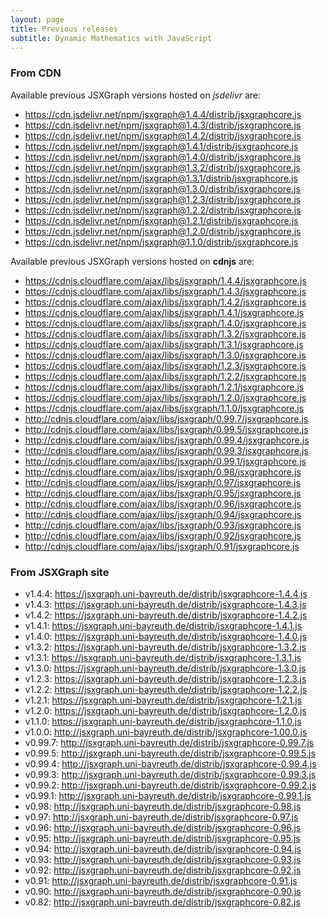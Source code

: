 ```yaml
---
layout: page
title: Previous releases
subtitle: Dynamic Mathematics with JavaScript
---
```


### From CDN

Available previous JSXGraph versions hosted on *jsdelivr* are:

* <https://cdn.jsdelivr.net/npm/jsxgraph@1.4.4/distrib/jsxgraphcore.js>
* <https://cdn.jsdelivr.net/npm/jsxgraph@1.4.3/distrib/jsxgraphcore.js>
* <https://cdn.jsdelivr.net/npm/jsxgraph@1.4.2/distrib/jsxgraphcore.js>
* <https://cdn.jsdelivr.net/npm/jsxgraph@1.4.1/distrib/jsxgraphcore.js>
* <https://cdn.jsdelivr.net/npm/jsxgraph@1.4.0/distrib/jsxgraphcore.js>
* <https://cdn.jsdelivr.net/npm/jsxgraph@1.3.2/distrib/jsxgraphcore.js>
* <https://cdn.jsdelivr.net/npm/jsxgraph@1.3.1/distrib/jsxgraphcore.js>
* <https://cdn.jsdelivr.net/npm/jsxgraph@1.3.0/distrib/jsxgraphcore.js>
* <https://cdn.jsdelivr.net/npm/jsxgraph@1.2.3/distrib/jsxgraphcore.js>
* <https://cdn.jsdelivr.net/npm/jsxgraph@1.2.2/distrib/jsxgraphcore.js>
* <https://cdn.jsdelivr.net/npm/jsxgraph@1.2.1/distrib/jsxgraphcore.js>
* <https://cdn.jsdelivr.net/npm/jsxgraph@1.2.0/distrib/jsxgraphcore.js>
* <https://cdn.jsdelivr.net/npm/jsxgraph@1.1.0/distrib/jsxgraphcore.js>

Available previous JSXGraph versions hosted on **cdnjs** are:

* <https://cdnjs.cloudflare.com/ajax/libs/jsxgraph/1.4.4/jsxgraphcore.js>
* <https://cdnjs.cloudflare.com/ajax/libs/jsxgraph/1.4.3/jsxgraphcore.js>
* <https://cdnjs.cloudflare.com/ajax/libs/jsxgraph/1.4.2/jsxgraphcore.js>
* <https://cdnjs.cloudflare.com/ajax/libs/jsxgraph/1.4.1/jsxgraphcore.js>
* <https://cdnjs.cloudflare.com/ajax/libs/jsxgraph/1.4.0/jsxgraphcore.js>
* <https://cdnjs.cloudflare.com/ajax/libs/jsxgraph/1.3.2/jsxgraphcore.js>
* <https://cdnjs.cloudflare.com/ajax/libs/jsxgraph/1.3.1/jsxgraphcore.js>
* <https://cdnjs.cloudflare.com/ajax/libs/jsxgraph/1.3.0/jsxgraphcore.js>
* <https://cdnjs.cloudflare.com/ajax/libs/jsxgraph/1.2.3/jsxgraphcore.js>
* <https://cdnjs.cloudflare.com/ajax/libs/jsxgraph/1.2.2/jsxgraphcore.js>
* <https://cdnjs.cloudflare.com/ajax/libs/jsxgraph/1.2.1/jsxgraphcore.js>
* <https://cdnjs.cloudflare.com/ajax/libs/jsxgraph/1.2.0/jsxgraphcore.js>
* <https://cdnjs.cloudflare.com/ajax/libs/jsxgraph/1.1.0/jsxgraphcore.js>
* <http://cdnjs.cloudflare.com/ajax/libs/jsxgraph/0.99.7/jsxgraphcore.js>
* <http://cdnjs.cloudflare.com/ajax/libs/jsxgraph/0.99.5/jsxgraphcore.js>
* <http://cdnjs.cloudflare.com/ajax/libs/jsxgraph/0.99.4/jsxgraphcore.js>
* <http://cdnjs.cloudflare.com/ajax/libs/jsxgraph/0.99.3/jsxgraphcore.js>
* <http://cdnjs.cloudflare.com/ajax/libs/jsxgraph/0.99.1/jsxgraphcore.js>
* <http://cdnjs.cloudflare.com/ajax/libs/jsxgraph/0.98/jsxgraphcore.js>
* <http://cdnjs.cloudflare.com/ajax/libs/jsxgraph/0.97/jsxgraphcore.js>
* <http://cdnjs.cloudflare.com/ajax/libs/jsxgraph/0.95/jsxgraphcore.js>
* <http://cdnjs.cloudflare.com/ajax/libs/jsxgraph/0.96/jsxgraphcore.js>
* <http://cdnjs.cloudflare.com/ajax/libs/jsxgraph/0.94/jsxgraphcore.js>
* <http://cdnjs.cloudflare.com/ajax/libs/jsxgraph/0.93/jsxgraphcore.js>
* <http://cdnjs.cloudflare.com/ajax/libs/jsxgraph/0.92/jsxgraphcore.js>
* <http://cdnjs.cloudflare.com/ajax/libs/jsxgraph/0.91/jsxgraphcore.js>

### From JSXGraph site

* v1.4.4: <https://jsxgraph.uni-bayreuth.de/distrib/jsxgraphcore-1.4.4.js>
* v1.4.3: <https://jsxgraph.uni-bayreuth.de/distrib/jsxgraphcore-1.4.3.js>
* v1.4.2: <https://jsxgraph.uni-bayreuth.de/distrib/jsxgraphcore-1.4.2.js>
* v1.4.1: <https://jsxgraph.uni-bayreuth.de/distrib/jsxgraphcore-1.4.1.js>
* v1.4.0: <https://jsxgraph.uni-bayreuth.de/distrib/jsxgraphcore-1.4.0.js>
* v1.3.2: <https://jsxgraph.uni-bayreuth.de/distrib/jsxgraphcore-1.3.2.js>
* v1.3.1: <https://jsxgraph.uni-bayreuth.de/distrib/jsxgraphcore-1.3.1.js>
* v1.3.0: <https://jsxgraph.uni-bayreuth.de/distrib/jsxgraphcore-1.3.0.js>
* v1.2.3: <https://jsxgraph.uni-bayreuth.de/distrib/jsxgraphcore-1.2.3.js>
* v1.2.2: <https://jsxgraph.uni-bayreuth.de/distrib/jsxgraphcore-1.2.2.js>
* v1.2.1: <https://jsxgraph.uni-bayreuth.de/distrib/jsxgraphcore-1.2.1.js>
* v1.2.0: <https://jsxgraph.uni-bayreuth.de/distrib/jsxgraphcore-1.2.0.js>
* v1.1.0: <https://jsxgraph.uni-bayreuth.de/distrib/jsxgraphcore-1.1.0.js>
* v1.0.0: <http://jsxgraph.uni-bayreuth.de/distrib/jsxgraphcore-1.00.0.js>
* v0.99.7: <http://jsxgraph.uni-bayreuth.de/distrib/jsxgraphcore-0.99.7.js>
* v0.99.5: <http://jsxgraph.uni-bayreuth.de/distrib/jsxgraphcore-0.99.5.js>
* v0.99.4: <http://jsxgraph.uni-bayreuth.de/distrib/jsxgraphcore-0.99.4.js>
* v0.99.3: <http://jsxgraph.uni-bayreuth.de/distrib/jsxgraphcore-0.99.3.js>
* v0.99.2: <http://jsxgraph.uni-bayreuth.de/distrib/jsxgraphcore-0.99.2.js>
* v0.99.1: <http://jsxgraph.uni-bayreuth.de/distrib/jsxgraphcore-0.99.1.js>
* v0.98: <http://jsxgraph.uni-bayreuth.de/distrib/jsxgraphcore-0.98.js>
* v0.97: <http://jsxgraph.uni-bayreuth.de/distrib/jsxgraphcore-0.97.js>
* v0.96: <http://jsxgraph.uni-bayreuth.de/distrib/jsxgraphcore-0.96.js>
* v0.95: <http://jsxgraph.uni-bayreuth.de/distrib/jsxgraphcore-0.95.js>
* v0.94: <http://jsxgraph.uni-bayreuth.de/distrib/jsxgraphcore-0.94.js>
* v0.93: <http://jsxgraph.uni-bayreuth.de/distrib/jsxgraphcore-0.93.js>
* v0.92: <http://jsxgraph.uni-bayreuth.de/distrib/jsxgraphcore-0.92.js>
* v0.91: <http://jsxgraph.uni-bayreuth.de/distrib/jsxgraphcore-0.91.js>
* v0.90: <http://jsxgraph.uni-bayreuth.de/distrib/jsxgraphcore-0.90.js>
* v0.82: <http://jsxgraph.uni-bayreuth.de/distrib/jsxgraphcore-0.82.js>
